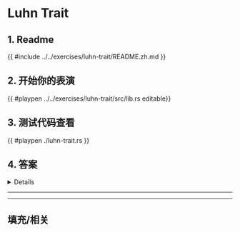 # Luhn Trait
## 1. Readme

 {{ #include ../../exercises/luhn-trait/README.zh.md }}

 ## 2. 开始你的表演

 {{ #playpen ../../exercises/luhn-trait/src/lib.rs editable}}

 ## 3. 测试代码查看

 {{ #playpen ./luhn-trait.rs }}

 ## 4. 答案

 <details>

 {{ #playpen ../../exercises/luhn-trait/example.rs }}

 </details>

 ---
 ---

 ## 填充/相关


